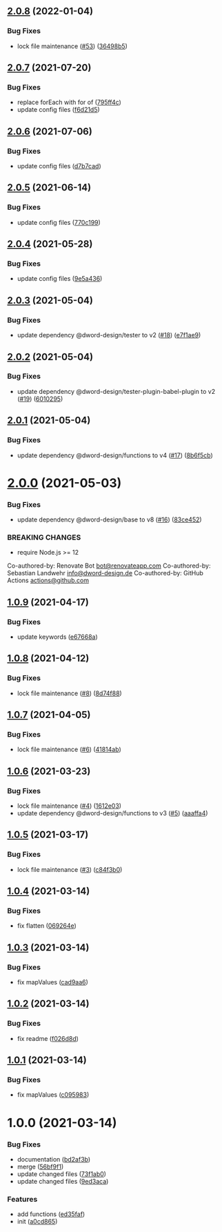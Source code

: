 ## [2.0.8](https://github.com/dword-design/fp.macro/compare/v2.0.7...v2.0.8) (2022-01-04)


### Bug Fixes

* lock file maintenance ([#53](https://github.com/dword-design/fp.macro/issues/53)) ([36498b5](https://github.com/dword-design/fp.macro/commit/36498b517d0c44063c0bee3a5552d61cda0f1eb3))

## [2.0.7](https://github.com/dword-design/fp.macro/compare/v2.0.6...v2.0.7) (2021-07-20)


### Bug Fixes

* replace forEach with for of ([795ff4c](https://github.com/dword-design/fp.macro/commit/795ff4c1726466f2e4c2fcb1a1e35aafd1ed76c0))
* update config files ([f6d21d5](https://github.com/dword-design/fp.macro/commit/f6d21d529c61caea766a281fe8e6278736faff69))

## [2.0.6](https://github.com/dword-design/fp.macro/compare/v2.0.5...v2.0.6) (2021-07-06)


### Bug Fixes

* update config files ([d7b7cad](https://github.com/dword-design/fp.macro/commit/d7b7cad812e5f8467b22bf5fd1ca80629c7f0b8b))

## [2.0.5](https://github.com/dword-design/fp.macro/compare/v2.0.4...v2.0.5) (2021-06-14)


### Bug Fixes

* update config files ([770c199](https://github.com/dword-design/fp.macro/commit/770c19996ce05b46ad343cfda649bbd820dea9a8))

## [2.0.4](https://github.com/dword-design/fp.macro/compare/v2.0.3...v2.0.4) (2021-05-28)


### Bug Fixes

* update config files ([9e5a436](https://github.com/dword-design/fp.macro/commit/9e5a4367e7023b1281bcb2fc328e5336272bee69))

## [2.0.3](https://github.com/dword-design/fp.macro/compare/v2.0.2...v2.0.3) (2021-05-04)


### Bug Fixes

* update dependency @dword-design/tester to v2 ([#18](https://github.com/dword-design/fp.macro/issues/18)) ([e7f1ae9](https://github.com/dword-design/fp.macro/commit/e7f1ae985ddfb0636cbbd9ee3d6235bf2219c3fa))

## [2.0.2](https://github.com/dword-design/fp.macro/compare/v2.0.1...v2.0.2) (2021-05-04)


### Bug Fixes

* update dependency @dword-design/tester-plugin-babel-plugin to v2 ([#19](https://github.com/dword-design/fp.macro/issues/19)) ([6010295](https://github.com/dword-design/fp.macro/commit/60102950ac7bf27d4192610e85ef91648a5cb045))

## [2.0.1](https://github.com/dword-design/fp.macro/compare/v2.0.0...v2.0.1) (2021-05-04)


### Bug Fixes

* update dependency @dword-design/functions to v4 ([#17](https://github.com/dword-design/fp.macro/issues/17)) ([8b6f5cb](https://github.com/dword-design/fp.macro/commit/8b6f5cbb4a095a2686519c8cc9632f6940fa883f))

# [2.0.0](https://github.com/dword-design/fp.macro/compare/v1.0.9...v2.0.0) (2021-05-03)


### Bug Fixes

* update dependency @dword-design/base to v8 ([#16](https://github.com/dword-design/fp.macro/issues/16)) ([83ce452](https://github.com/dword-design/fp.macro/commit/83ce452ef1576311abcc10dc0d764fa022deacbc))


### BREAKING CHANGES

* require Node.js >= 12

Co-authored-by: Renovate Bot <bot@renovateapp.com>
Co-authored-by: Sebastian Landwehr <info@dword-design.de>
Co-authored-by: GitHub Actions <actions@github.com>

## [1.0.9](https://github.com/dword-design/fp.macro/compare/v1.0.8...v1.0.9) (2021-04-17)


### Bug Fixes

* update keywords ([e67668a](https://github.com/dword-design/fp.macro/commit/e67668ad551617b84aa2d9724e01d46e65802549))

## [1.0.8](https://github.com/dword-design/fp.macro/compare/v1.0.7...v1.0.8) (2021-04-12)


### Bug Fixes

* lock file maintenance ([#8](https://github.com/dword-design/fp.macro/issues/8)) ([8d74f88](https://github.com/dword-design/fp.macro/commit/8d74f88286c2f0aa8dbb34128fff9d14005f8aa8))

## [1.0.7](https://github.com/dword-design/fp.macro/compare/v1.0.6...v1.0.7) (2021-04-05)


### Bug Fixes

* lock file maintenance ([#6](https://github.com/dword-design/fp.macro/issues/6)) ([41814ab](https://github.com/dword-design/fp.macro/commit/41814ab08106abfaf8aa8b5e674e3808c598d119))

## [1.0.6](https://github.com/dword-design/fp.macro/compare/v1.0.5...v1.0.6) (2021-03-23)


### Bug Fixes

* lock file maintenance ([#4](https://github.com/dword-design/fp.macro/issues/4)) ([1612e03](https://github.com/dword-design/fp.macro/commit/1612e032205c6d14374cd4310ff41f6a51e9407a))
* update dependency @dword-design/functions to v3 ([#5](https://github.com/dword-design/fp.macro/issues/5)) ([aaaffa4](https://github.com/dword-design/fp.macro/commit/aaaffa4ffa893ff360882840c7d82cbb447ba8ef))

## [1.0.5](https://github.com/dword-design/fp.macro/compare/v1.0.4...v1.0.5) (2021-03-17)


### Bug Fixes

* lock file maintenance ([#3](https://github.com/dword-design/fp.macro/issues/3)) ([c84f3b0](https://github.com/dword-design/fp.macro/commit/c84f3b02179a393d651ff5e635da4085520575da))

## [1.0.4](https://github.com/dword-design/fp.macro/compare/v1.0.3...v1.0.4) (2021-03-14)


### Bug Fixes

* fix flatten ([069264e](https://github.com/dword-design/fp.macro/commit/069264eb9692686dfc78d7c4f06b42b67af50010))

## [1.0.3](https://github.com/dword-design/fp.macro/compare/v1.0.2...v1.0.3) (2021-03-14)


### Bug Fixes

* fix mapValues ([cad9aa6](https://github.com/dword-design/fp.macro/commit/cad9aa660eb0a3de762e96ed85404006c64d930c))

## [1.0.2](https://github.com/dword-design/fp.macro/compare/v1.0.1...v1.0.2) (2021-03-14)


### Bug Fixes

* fix readme ([f026d8d](https://github.com/dword-design/fp.macro/commit/f026d8d9f46b9a45cca479c0fd30224c67888ec6))

## [1.0.1](https://github.com/dword-design/fp.macro/compare/v1.0.0...v1.0.1) (2021-03-14)


### Bug Fixes

* fix mapValues ([c095983](https://github.com/dword-design/fp.macro/commit/c09598381952c39687fcee634616c14acca21ddd))

# 1.0.0 (2021-03-14)


### Bug Fixes

* documentation ([bd2af3b](https://github.com/dword-design/fp.macro/commit/bd2af3b7050172e43eabf1e986066eceea1af3c5))
* merge ([56bf9f1](https://github.com/dword-design/fp.macro/commit/56bf9f1e56f2854f8bfde6a4856db030ede1fbc3))
* update changed files ([73f1ab0](https://github.com/dword-design/fp.macro/commit/73f1ab0ea6bd1f466f57f151c1d5582dcada84ac))
* update changed files ([9ed3aca](https://github.com/dword-design/fp.macro/commit/9ed3acae8dbe6cfe3399994f1725bf13ddc22558))


### Features

* add functions ([ed35faf](https://github.com/dword-design/fp.macro/commit/ed35faff9295284ea5185a4f2cef9602dfddb30f))
* init ([a0cd865](https://github.com/dword-design/fp.macro/commit/a0cd865e875a482d0f6d764f8114c62c665a7816))
